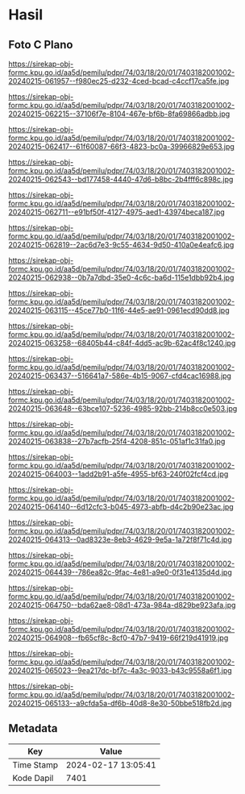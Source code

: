 # Hasil

## Foto C Plano

https://sirekap-obj-formc.kpu.go.id/aa5d/pemilu/pdpr/74/03/18/20/01/7403182001002-20240215-061957--f980ec25-d232-4ced-bcad-c4ccf17ca5fe.jpg

https://sirekap-obj-formc.kpu.go.id/aa5d/pemilu/pdpr/74/03/18/20/01/7403182001002-20240215-062215--37106f7e-8104-467e-bf6b-8fa69866adbb.jpg

https://sirekap-obj-formc.kpu.go.id/aa5d/pemilu/pdpr/74/03/18/20/01/7403182001002-20240215-062417--61f60087-66f3-4823-bc0a-39966829e653.jpg

https://sirekap-obj-formc.kpu.go.id/aa5d/pemilu/pdpr/74/03/18/20/01/7403182001002-20240215-062543--bd177458-4440-47d6-b8bc-2b4fff6c898c.jpg

https://sirekap-obj-formc.kpu.go.id/aa5d/pemilu/pdpr/74/03/18/20/01/7403182001002-20240215-062711--e91bf50f-4127-4975-aed1-43974beca187.jpg

https://sirekap-obj-formc.kpu.go.id/aa5d/pemilu/pdpr/74/03/18/20/01/7403182001002-20240215-062819--2ac6d7e3-9c55-4634-9d50-410a0e4eafc6.jpg

https://sirekap-obj-formc.kpu.go.id/aa5d/pemilu/pdpr/74/03/18/20/01/7403182001002-20240215-062938--0b7a7dbd-35e0-4c6c-ba6d-115e1dbb92b4.jpg

https://sirekap-obj-formc.kpu.go.id/aa5d/pemilu/pdpr/74/03/18/20/01/7403182001002-20240215-063115--45ce77b0-11f6-44e5-ae91-0961ecd90dd8.jpg

https://sirekap-obj-formc.kpu.go.id/aa5d/pemilu/pdpr/74/03/18/20/01/7403182001002-20240215-063258--68405b44-c84f-4dd5-ac9b-62ac4f8c1240.jpg

https://sirekap-obj-formc.kpu.go.id/aa5d/pemilu/pdpr/74/03/18/20/01/7403182001002-20240215-063437--516641a7-586e-4b15-9067-cfd4cac16988.jpg

https://sirekap-obj-formc.kpu.go.id/aa5d/pemilu/pdpr/74/03/18/20/01/7403182001002-20240215-063648--63bce107-5236-4985-92bb-214b8cc0e503.jpg

https://sirekap-obj-formc.kpu.go.id/aa5d/pemilu/pdpr/74/03/18/20/01/7403182001002-20240215-063838--27b7acfb-25f4-4208-851c-051af1c31fa0.jpg

https://sirekap-obj-formc.kpu.go.id/aa5d/pemilu/pdpr/74/03/18/20/01/7403182001002-20240215-064003--1add2b91-a5fe-4955-bf63-240f02fcf4cd.jpg

https://sirekap-obj-formc.kpu.go.id/aa5d/pemilu/pdpr/74/03/18/20/01/7403182001002-20240215-064140--6d12cfc3-b045-4973-abfb-d4c2b90e23ac.jpg

https://sirekap-obj-formc.kpu.go.id/aa5d/pemilu/pdpr/74/03/18/20/01/7403182001002-20240215-064313--0ad8323e-8eb3-4629-9e5a-1a72f8f71c4d.jpg

https://sirekap-obj-formc.kpu.go.id/aa5d/pemilu/pdpr/74/03/18/20/01/7403182001002-20240215-064439--786ea82c-9fac-4e81-a9e0-0f31e4135d4d.jpg

https://sirekap-obj-formc.kpu.go.id/aa5d/pemilu/pdpr/74/03/18/20/01/7403182001002-20240215-064750--bda62ae8-08d1-473a-984a-d829be923afa.jpg

https://sirekap-obj-formc.kpu.go.id/aa5d/pemilu/pdpr/74/03/18/20/01/7403182001002-20240215-064908--fb65cf8c-8cf0-47b7-9419-66f219d41919.jpg

https://sirekap-obj-formc.kpu.go.id/aa5d/pemilu/pdpr/74/03/18/20/01/7403182001002-20240215-065023--9ea217dc-bf7c-4a3c-9033-b43c9558a6f1.jpg

https://sirekap-obj-formc.kpu.go.id/aa5d/pemilu/pdpr/74/03/18/20/01/7403182001002-20240215-065133--a9cfda5a-df6b-40d8-8e30-50bbe518fb2d.jpg


## Metadata

| Key        | Value               |
| ---------- | ------------------- |
| Time Stamp | 2024-02-17 13:05:41 |
| Kode Dapil | 7401                |



